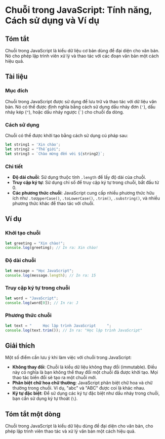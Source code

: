 <!--
Meta Description: # Chuỗi trong JavaScript: Tính năng, Cách sử dụng và Ví dụ ## Tóm tắt Chuỗi trong JavaScript là kiểu dữ liệu cơ bản dùng để đại diện cho văn bản. Nó c...
Meta Keywords: chuỗi, javascript, trong, dụng, let
-->

# Chuỗi trong JavaScript: Tính năng, Cách sử dụng và Ví dụ

## Tóm tắt
Chuỗi trong JavaScript là kiểu dữ liệu cơ bản dùng để đại diện cho văn bản. Nó cho phép lập trình viên xử lý và thao tác với các đoạn văn bản một cách hiệu quả.

## Tài liệu
### Mục đích
Chuỗi trong JavaScript được sử dụng để lưu trữ và thao tác với dữ liệu văn bản. Nó có thể được định nghĩa bằng cách sử dụng dấu nháy đơn (`'`), dấu nháy kép (`"`), hoặc dấu nháy ngược (`` ` ``) cho chuỗi đa dòng.

### Cách sử dụng
Chuỗi có thể được khởi tạo bằng cách sử dụng cú pháp sau:
```javascript
let string1 = 'Xin chào';
let string2 = "Thế giới";
let string3 = `Chào mừng đến với ${string2}`;
```

### Chi tiết
- **Độ dài chuỗi**: Sử dụng thuộc tính `.length` để lấy độ dài của chuỗi.
- **Truy cập ký tự**: Sử dụng chỉ số để truy cập ký tự trong chuỗi, bắt đầu từ 0.
- **Các phương thức chuỗi**: JavaScript cung cấp nhiều phương thức hữu ích như `.toUpperCase()`, `.toLowerCase()`, `.trim()`, `.substring()`, và nhiều phương thức khác để thao tác với chuỗi.

## Ví dụ
### Khởi tạo chuỗi
```javascript
let greeting = "Xin chào!";
console.log(greeting); // In ra: Xin chào!
```

### Độ dài chuỗi
```javascript
let message = "Học JavaScript";
console.log(message.length); // In ra: 15
```

### Truy cập ký tự trong chuỗi
```javascript
let word = "JavaScript";
console.log(word[0]); // In ra: J
```

### Phương thức chuỗi
```javascript
let text = "     Học lập trình JavaScript     ";
console.log(text.trim()); // In ra: "Học lập trình JavaScript"
```

## Giải thích
Một số điểm cần lưu ý khi làm việc với chuỗi trong JavaScript:
- **Không thay đổi**: Chuỗi là kiểu dữ liệu không thay đổi (immutable). Điều này có nghĩa là bạn không thể thay đổi một chuỗi đã được khởi tạo. Mọi thao tác biến đổi sẽ tạo ra một chuỗi mới.
- **Phân biệt chữ hoa chữ thường**: JavaScript phân biệt chữ hoa và chữ thường trong chuỗi. Ví dụ, "abc" và "ABC" được coi là khác nhau.
- **Ký tự đặc biệt**: Để sử dụng các ký tự đặc biệt như dấu nháy trong chuỗi, bạn cần sử dụng ký tự thoát (`\`).

## Tóm tắt một dòng
Chuỗi trong JavaScript là kiểu dữ liệu dùng để đại diện cho văn bản, cho phép lập trình viên thao tác và xử lý văn bản một cách hiệu quả.